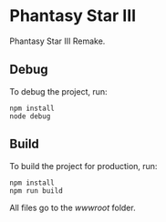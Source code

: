 # Phantasy Star III

Phantasy Star III Remake.

## Debug

To debug the project, run:

```
npm install
node debug
```

## Build

To build the project for production, run:

```
npm install
npm run build
```

All files go to the _wwwroot_ folder.